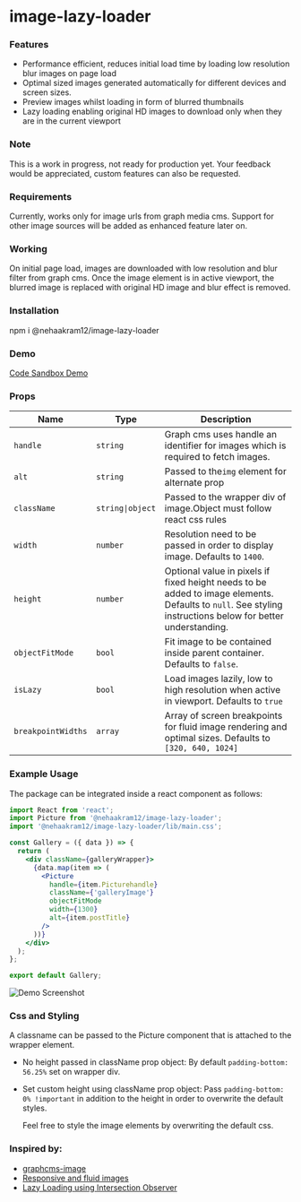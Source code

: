 # image-lazy-loader

### Features

- Performance efficient, reduces initial load time by loading low resolution
  blur images on page load
- Optimal sized images generated automatically for different devices and screen
  sizes.
- Preview images whilst loading in form of blurred thumbnails
- Lazy loading enabling original HD images to download only when they are in the
  current viewport

### Note

This is a work in progress, not ready for production yet. Your feedback would be
appreciated, custom features can also be requested.

### Requirements

Currently, works only for image urls from graph media cms. Support for other
image sources will be added as enhanced feature later on.

### Working

On initial page load, images are downloaded with low resolution and blur filter
from graph cms. Once the image element is in active viewport, the blurred image
is replaced with original HD image and blur effect is removed.

### Installation

npm i @nehaakram12/image-lazy-loader

### Demo

[Code Sandbox Demo](https://codesandbox.io/s/lazy-image-loader-gallery-x5br8)

### Props

| Name               | Type             | Description                                                                                                                                                |
| ------------------ | ---------------- | ---------------------------------------------------------------------------------------------------------------------------------------------------------- |
| `handle`           | `string`         | Graph cms uses handle an identifier for images which is required to fetch images.                                                                          |
| `alt`              | `string`         | Passed to the`img` element for alternate prop                                                                                                              |
| `className`        | `string\|object` | Passed to the wrapper div of image.Object must follow react css rules                                                                                      |
| `width`            | `number`         | Resolution need to be passed in order to display image. Defaults to `1400`.                                                                                |
| `height`           | `number`         | Optional value in pixels if fixed height needs to be added to image elements. Defaults to `null`. See styling instructions below for better understanding. |
| `objectFitMode`    | `bool`           | Fit image to be contained inside parent container. Defaults to `false`.                                                                                    |
| `isLazy`           | `bool`           | Load images lazily, low to high resolution when active in viewport. Defaults to `true`                                                                     |
| `breakpointWidths` | `array`          | Array of screen breakpoints for fluid image rendering and optimal sizes. Defaults to `[320, 640, 1024]`                                                    |

### Example Usage

The package can be integrated inside a react component as follows:

```jsx
import React from 'react';
import Picture from '@nehaakram12/image-lazy-loader';
import '@nehaakram12/image-lazy-loader/lib/main.css';

const Gallery = ({ data }) => {
  return (
    <div className={galleryWrapper}>
      {data.map(item => (
        <Picture
          handle={item.Picturehandle}
          className={'galleryImage'}
          objectFitMode
          width={1300}
          alt={item.postTitle}
        />
      ))}
    </div>
  );
};

export default Gallery;
```

![Demo Screenshot](https://media.graphcms.com/MBMmBL5fQwqyH6BATtbo)

### Css and Styling

A classname can be passed to the Picture component that is attached to the
wrapper element.

- No height passed in className prop object: By default `padding-bottom: 56.25%`
  set on wrapper div.

- Set custom height using className prop object: Pass
  `padding-bottom: 0% !important` in addition to the height in order to
  overwrite the default styles.

  Feel free to style the image elements by overwriting the default css.

### Inspired by:

- [graphcms-image](https://github.com/GraphCMS/graphcms-image)
- [Responsive and fluid images](https://www.smashingmagazine.com/2014/05/responsive-images-done-right-guide-picture-srcset/#the-fluid-and-variable-sized-image-use-cases)
- [Lazy Loading using Intersection Observer](https://www.smashingmagazine.com/2018/01/deferring-lazy-loading-intersection-observer-api)
